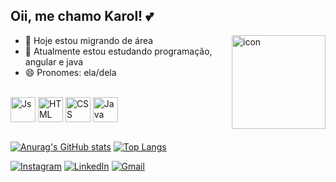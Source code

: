 ## Oii, me chamo Karol! 💕
 <img align="right" alt="icon" height="150" width="150" src="https://media.discordapp.net/attachments/1259273645176656022/1274026694394515466/ezgif.com-animated-gif-maker.gif?ex=66c0c152&is=66bf6fd2&hm=475c405e3d31a2ddb97e6c0307b0b6006e2c91642d1cd1f348d70c9102c1f7b1&=">

- 🔭 Hoje estou migrando de área
- 🌱 Atualmente estou estudando programação, angular e java
- 😄 Pronomes: ela/dela
 

<div style="display: inline_block"><br>
  <img align="center" alt="Js" height="40" width="40" src="https://img.icons8.com/?size=256&id=1ZSHk8m9bk4p&format=png">
  <img align="center" alt="HTML" height="40" width="40" src="https://img.icons8.com/?size=256&id=46605&format=png">
  <img align="center" alt="CSS" height="40" width="40" src="https://img.icons8.com/?size=256&id=107497&format=png">
  <img align="center" alt="Java" height="40" width="40" src="https://img.icons8.com/?size=256&id=46630&format=png">
          
</div>
<br>

[![Anurag's GitHub stats](https://github-readme-stats.vercel.app/api?username=karolinesanttos&count_private=true&show_icons=true&theme=transparent&bg_color=000&border_color=db7093&show_icons=true&icon_color=db7093&title_color=db7093&text_color=db7093&hide_title=true)](https://github.com/anuraghazra/github-readme-stats)
[![Top Langs](https://github-readme-stats.vercel.app/api/top-langs/?username=karolinesanttos&icons=true&theme=transparent&bg_color=000&border_color=db7093&show_icons=true&icon_color=db7093&title_color=db7093&text_color=db7093&hide_title=true)](https://github.com/anuraghazra/github-readme-stats)

 <div>
  
[![Instagram](https://img.shields.io/badge/Instagram-FFC0CB.svg?style=for-the-badge&logo=Instagram&logoColor=white&font_color=fff)](https://www.instagram.com/kjkkarols/)
[![LinkedIn](https://img.shields.io/badge/linkedin-FFC0CB.svg?style=for-the-badge&logo=linkedin&logoColor=white)](https://www.linkedin.com/in/karoline-santos-21683b322/) 
[![Gmail](https://img.shields.io/badge/Gmail-FFC0CB?style=for-the-badge&logo=gmail&logoColor=white)](mailto:karoline.ppsantos@gmail.com)

</div>

